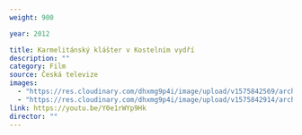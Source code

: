 ```yaml
---
weight: 900

year: 2012

title: Karmelitánský klášter v Kostelním vydří
description: ""
category: Film
source: Česká televize
images:
  - "https://res.cloudinary.com/dhxmg9p4i/image/upload/v1575842569/archweb/draft_B0001_ccwpnm.jpg"
  - "https://res.cloudinary.com/dhxmg9p4i/image/upload/v1575842914/archweb/kosteln%C3%AD_vyd%C5%99%C3%AD_ljilz9.jpg"
link: https://youtu.be/Y0e1rWYp9Hk
director: ""
---
```

